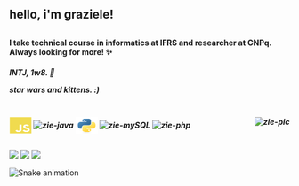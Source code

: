 <h2> hello, i'm graziele!<h2>

<h4>
I take technical course in informatics at IFRS and researcher at CNPq. Always looking for more! ✨
<h4>
 
<h5> INTJ, 1w8. 🧫
    <p>
       star wars and kittens. :)
    </p>
<h5>
    
<div style="display: inline_block"><br>
  <img align="center" alt="zie-script" height="30" width="40" src="https://raw.githubusercontent.com/devicons/devicon/master/icons/javascript/javascript-plain.svg">
  <img align="center" alt="zie-java" height="40" width="40" src="https://cdn.jsdelivr.net/gh/devicons/devicon/icons/java/java-original.svg">
  <img align="center" alt="zie-python" height="30" width="40" src="https://raw.githubusercontent.com/devicons/devicon/master/icons/python/python-original.svg">
  <img align="center" alt="zie-mySQL" height="30" width="40" src="https://cdn.jsdelivr.net/gh/devicons/devicon/icons/mysql/mysql-original.svg">
  <img align="center" alt="zie-php" height="30" width="40" src="https://cdn.jsdelivr.net/gh/devicons/devicon/icons/php/php-original.svg">
  <img align="right" alt="zie-pic" height="100" src="https://64.media.tumblr.com/a45e0c2ca642c911c59c5aaad7b13fc9/7116258d92b67d2c-60/s400x600/95200d7378074d5f72f294ac0d157a14b4410eff.gifv">
</div>
  
  ##
 
<div> 
  <a href="https://instagram.com/grazielesz_" target="_blank"><img src="https://img.shields.io/badge/-Instagram-%23E4405F?style=for-the-badge&logo=instagram&logoColor=white" target="_blank"></a>
  <a href = "mailto:grazilopesouza3@gmail.com"><img src="https://img.shields.io/badge/-Gmail-%23333?style=for-the-badge&logo=gmail&logoColor=white" target="_blank"></a>
  <a href="https://www.linkedin.com/in/grazielesz/" target="_blank"><img src="https://img.shields.io/badge/-LinkedIn-%230077B5?style=for-the-badge&logo=linkedin&logoColor=white" target="_blank"></a> 
 
  ![Snake animation](https://github.com/grazielesz/grazielesz/blob/output/github-contribution-grid-snake.svg)
 
</div>
